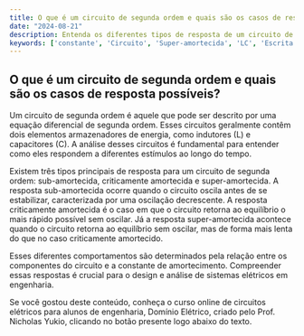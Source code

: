 ```yaml
---
title: O que é um circuito de segunda ordem e quais são os casos de resposta possíveis?
date: "2024-08-21"
description: Entenda os diferentes tipos de resposta de um circuito de segunda ordem e suas características.
keywords: ['constante', 'Circuito', 'Super-amortecida', 'LC', 'Escrita', 'sub-amortecida', 'caso']
---
```


## O que é um circuito de segunda ordem e quais são os casos de resposta possíveis?

Um circuito de segunda ordem é aquele que pode ser descrito por uma equação diferencial de segunda ordem. Esses circuitos geralmente contêm dois elementos armazenadores de energia, como indutores (L) e capacitores (C). A análise desses circuitos é fundamental para entender como eles respondem a diferentes estímulos ao longo do tempo.

Existem três tipos principais de resposta para um circuito de segunda ordem: sub-amortecida, criticamente amortecida e super-amortecida. A resposta sub-amortecida ocorre quando o circuito oscila antes de se estabilizar, caracterizada por uma oscilação decrescente. A resposta criticamente amortecida é o caso em que o circuito retorna ao equilíbrio o mais rápido possível sem oscilar. Já a resposta super-amortecida acontece quando o circuito retorna ao equilíbrio sem oscilar, mas de forma mais lenta do que no caso criticamente amortecido.

Esses diferentes comportamentos são determinados pela relação entre os componentes do circuito e a constante de amortecimento. Compreender essas respostas é crucial para o design e análise de sistemas elétricos em engenharia.

Se você gostou deste conteúdo, conheça o curso online de circuitos elétricos para alunos de engenharia, Domínio Elétrico, criado pelo Prof. Nicholas Yukio, clicando no botão presente logo abaixo do texto.